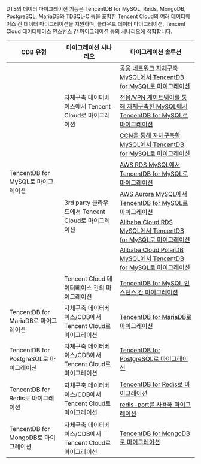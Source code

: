 
DTS의 데이터 마이그레이션 기능은 TencentDB for MySQL, Reids, MongoDB, PostgreSQL, MariaDB와 TDSQL-C 등을 포함한 Tencent Cloud의 여러 데이터베이스 간 데이터 마이그레이션을 지원하며, 클라우드 데이터 마이그레이션, Tencent Cloud 데이터베이스 인스턴스 간 마이그레이션 등의 시나리오에 적합합니다. 

<table>
<thead><tr><th>CDB 유형</th><th>마이그레이션 시나리오</th><th>마이그레이션 솔루션</th></tr></thead>
<tbody><tr>
<td rowspan=8>TencentDB for MySQL로 마이그레이션</td>
<td rowspan=3>자체구축 데이터베이스에서 Tencent Cloud로 마이그레이션</td>
<td ><a href="https://cloud.tencent.com/document/product/571/53347">공용 네트워크 자체구축 MySQL에서 TencentDB for MySQL로 마이그레이션</a></td></tr>
<tr>
<td><a href="https://cloud.tencent.com/document/product/571/53359">전용/VPN 게이트웨이를 통해 자체구축한 MySQL에서TencentDB for MySQL로 마이그레이션</a></td></tr>
<tr>
<td><a href="https://cloud.tencent.com/document/product/571/53370">CCN을 통해 자체구축한 MySQL에서 TencentDB for MySQL로 마이그레이션</a></td></tr>
<tr>
<td rowspan=4>3rd party 클라우드에서 Tencent Cloud로 마이그레이션</td>
<td><a href="https://cloud.tencent.com/document/product/571/53371">AWS RDS MySQL에서 TencentDB for MySQL로 마이그레이션</a></td></tr>
<tr>
<td><a href="https://cloud.tencent.com/document/product/571/53372">AWS Aurora MySQL에서 TencentDB for MySQL로 마이그레이션</a></td></tr>
<tr>
<td><a href="https://cloud.tencent.com/document/product/571/53373">Alibaba Cloud RDS MySQL에서 TencentDB for MySQL로 마이그레이션</a></td></tr>
<tr>
<td><a href="https://cloud.tencent.com/document/product/571/53374">Alibaba Cloud PolarDB MySQL에서 TencentDB for MySQL로 마이그레이션</a></td></tr>
<tr>
<td>Tencent Cloud 데이터베이스 간의 마이그레이션</td>
<td><a href="https://cloud.tencent.com/document/product/571/53375">TencentDB for MySQL 인스턴스 간 마이그레이션</a></td></tr>
<tr>
<td>TencentDB for MariaDB로 마이그레이션</td>
<td>자체구축 데이터베이스/CDB에서 Tencent Cloud로 마이그레이션</td>
<td><a href="https://cloud.tencent.com/document/product/571/19542">TencentDB for MariaDB로 마이그레이션</a></td></tr>
<tr>
<td>TencentDB for PostgreSQL로 마이그레이션</td>
<td>자체구축 데이터베이스/CDB에서 Tencent Cloud로 마이그레이션</td>
<td><a href="https://cloud.tencent.com/document/product/571/16309">TencentDB for PostgreSQL로 마이그레이션</a></td></tr>
<tr>
<td rowspan=2>TencentDB for Redis로 마이그레이션</td>
<td rowspan=2>자체구축 데이터베이스/CDB에서 Tencent Cloud로 마이그레이션</td>
<td><a href="https://cloud.tencent.com/document/product/571/13748">TencentDB for Redis로 마이그레이션</a></td></tr>
<tr>
<td><a href="https://cloud.tencent.com/document/product/571/13749"> redis-port를 사용해 마이그레이션</a></td></tr>
<tr>
<td>TencentDB for MongoDB로 마이그레이션</td>
<td>자체구축 데이터베이스/CDB에서 Tencent Cloud로 마이그레이션</td>
<td><a href="https://cloud.tencent.com/document/product/571/13724">TencentDB for MongoDB로 마이그레이션</a></td></tr>
</tbody></table>

